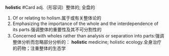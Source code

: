 **holistic** #Card 
adj.（形容词）整体的; 全盘的
1. Of or relating to holism.属于或有关整体论的
2. Emphasizing the importance of the whole and the interdependence of its parts.强调整体的重要性及其不可分割性的
3. Concerned with wholes rather than analysis or separation into parts:强调整体分析而忽略部分分析的：
**holistic** medicine; holistic ecology.全身治疗的药物；注重整体的生态学
